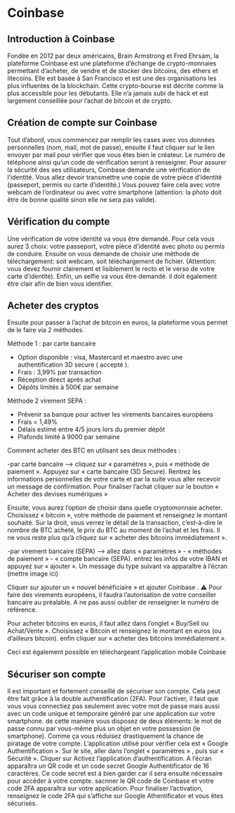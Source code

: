 # Coinbase

## Introduction à Coinbase

Fondée en 2012 par deux américains, Brain Armstrong et Fred Ehrsam, la plateforme Coinbase est une plateforme d’échange de crypto-monnaies permettant d’acheter, de vendre et de stocker des bitcoins, des ethers et litecoins. Elle est basée à San Francisco et est une des organisations les plus influentes de la blockchain. Cette crypto-bourse est décrite comme la plus accessible pour les débutants. Elle n’a jamais subi de hack et est largement conseillée pour l’achat de bitcoin et de crypto.

## Création de compte sur Coinbase

Tout d’abord, vous commencez par remplir les cases avec vos données personnelles (nom, mail, mot de passe), ensuite il faut cliquer sur le lien envoyer par mail pour vérifier que vous êtes bien le créateur. Le numéro de téléphone ainsi qu’un code de vérification seront à renseigner. Pour assurer la sécurité des ses utilisateurs, Coinbase demande une vérification de l’identité. Vous allez devoir transmettre une copie de votre pièce d’identité (passeport, permis ou carte d’identité.) Vous pouvez faire cela avec votre webcam de l’ordinateur ou avec votre smartphone (attention: la photo doit être de bonne qualité sinon elle ne sera pas valide).

## Vérification du compte

Une vérification de votre identité va vous être demandé. Pour cela vous aurez 3 choix: votre passeport, votre pièce d’identité avec photo ou permis de conduire. Ensuite on vous demande de choisir une méthode de téléchargement: soit webcam, soit téléchargement de fichier. (Attention: vous devez fournir clairement et lisiblement le recto et le verso de votre carte d’identité). Enfin, un selfie va vous être demandé. il doit également être clair afin de bien vous identifier.

## Acheter des cryptos

Ensuite pour passer à l’achat de bitcoin en euros, la plateforme vous permet de le faire via 2 méthodes.

Méthode 1 : par carte bancaire

* Option disponible : visa, Mastercard et maestro avec une authentification 3D secure ( accepté ).
* Frais : 3,99% par transaction
* Réception direct après achat
* Dépôts limités à 500€ par semaine

Méthode 2 virement SEPA :

* Prévenir sa banque pour activer les virements bancaires européens
* Frais = 1,49%
* Délais estimé entre 4/5 jours lors du premier dépôt
* Plafonds limité à 9000 par semaine

Comment acheter des BTC en utilisant ses deux méthodes :

\-par carte bancaire —> cliquez sur « paramètres », puis « méthode de paiement ». Appuyez sur « carte bancaire (3D Secure). Rentrez les informations personnelles de votre carte et par la suite vous aller recevoir un message de confirmation. Pour finaliser l’achat cliquer sur le bouton « Acheter des devises numériques »

Ensuite, vous aurez l’option de choisir dans quelle cryptomonnaie acheter. Choisissez « bitcoin », votre méthode de paiement et renseignez le montant souhaité. Sur la droit, vous verrez le détail de la transaction, c’est-à-dire le nombre de BTC acheté, le prix du BTC au moment de l’achat et les frais. Il ne vous reste plus qu’à cliquez sur « acheter des bitcoins immédiatement ».

\-par virement bancaire (SEPA) —> allez dans « paramètres » - « méthodes de paiement » - « compte bancaire (SEPA). entrez les infos de votre IBAN et appuyez sur « ajouter ». Un message du type suivant va apparaître à l’écran (mettre image ici)

Cliquer sur ajouter un « nouvel bénéficiaire » et ajouter Coinbase . ⚠️ Pour faire des virements européens, il faudra l’autorisation de votre conseiller bancaire au préalable. A ne pas aussi oublier de renseigner le numéro de référence.

Pour acheter bitcoins en euros, il faut allez dans l’onglet « Buy/Sell ou Achat/Vente ». Choisissez « Bitcoin et renseignez le montant en euros (ou d’ailleurs bitcoin). enfin cliquer sur « acheter des bitcoins immédiatement ».

Ceci est également possible en téléchargeant l’application mobile Coinbase

## Sécuriser son compte

Il est important et fortement conseillé de sécuriser son compte. Cela peut être fait grâce à la double authentification (2FA). Pour l’activer, il faut que vous vous connectiez pas seulement avec votre mot de passe mais aussi avec un code unique et temporaire généré par une application sur votre smartphone. de cette manière vous disposez de deux éléments: le mot de passe connu par vous-même plus un objet en votre possession (le smartphone). Comme ça vous réduisez drastiquement la chance de piratage de votre compte. L’application utilisé pour vérifier cela est « Google Authentification ». Sur le site, aller dans l’onglet « paramètres » , puis sur « Sécurité ». Cliquer sur Activez l’application d’authentification. A l’écran apparaîtra un QR code et un code secret Google Authentificator de 16 caractères. Ce code secret est à bien garder car il sera ensuite nécessaire pour accéder à votre compte. sacnner le QR code de Coinbase et votre code 2FA apparaîtra sur votre application. Pour finaliser l’activation, renseignez le code 2FA qui s’affiche sur Google Athentificator et vous êtes sécurisés.

##

